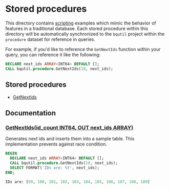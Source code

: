 # Stored procedures

This directory contains [scripting](https://cloud.google.com/bigquery/docs/reference/standard-sql/scripting)
examples which mimic the behavior of features in a traditional database. Each stored procedure within this
directory will be automatically synchronized to the `bqutil` project within the
`procedure` dataset for reference in queries.

For example, if you'd like to reference the `GetNextIds` function within your query,
you can reference it like the following:
```sql
DECLARE next_ids ARRAY<INT64> DEFAULT [];
CALL bqutil.procedure.GetNextIds(10, next_ids);
```

## Stored procedures

* [GetNextIds](#GetNextIds)

## Documentation

### [GetNextIds(id_count INT64, OUT next_ids ARRAY<INT64>)](GetNextIds.sql)
Generates next ids and inserts them into a sample table. This implementation prevents against race condition.
```sql
BEGIN
  DECLARE next_ids ARRAY<INT64> DEFAULT [];
  CALL bqutil.procedure.GetNextIds(10, next_ids);
  SELECT FORMAT('IDs are: %t', next_ids);
END;

IDs are: [99, 100, 101, 102, 103, 104, 105, 106, 107, 108, 109]
```
